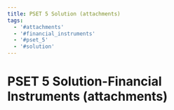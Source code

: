 ```yaml
---
title: PSET 5 Solution (attachments)
tags:
  - '#attachments'
  - '#financial_instruments'
  - '#pset_5'
  - '#solution'
---
```

# PSET 5 Solution-Financial Instruments (attachments)